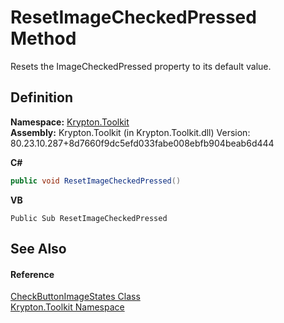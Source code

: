 # ResetImageCheckedPressed Method


Resets the ImageCheckedPressed property to its default value.



## Definition
**Namespace:** <a href="79d2eac2-21f4-54ff-7552-b20c33c30600.md">Krypton.Toolkit</a>  
**Assembly:** Krypton.Toolkit (in Krypton.Toolkit.dll) Version: 80.23.10.287+8d7660f9dc5efd033fabe008ebfb904beab6d444

**C#**
``` C#
public void ResetImageCheckedPressed()
```
**VB**
``` VB
Public Sub ResetImageCheckedPressed
```



## See Also


#### Reference
<a href="d30fb16a-a3e4-d1d0-99ef-95aa5e31bc9f.md">CheckButtonImageStates Class</a>  
<a href="79d2eac2-21f4-54ff-7552-b20c33c30600.md">Krypton.Toolkit Namespace</a>  

